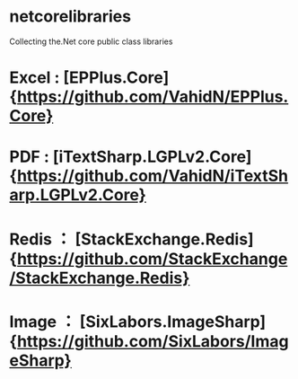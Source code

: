 # netcorelibraries
Collecting the.Net core public class libraries


# Excel : [EPPlus.Core]{https://github.com/VahidN/EPPlus.Core}
# PDF : [iTextSharp.LGPLv2.Core]{https://github.com/VahidN/iTextSharp.LGPLv2.Core}
# Redis ： [StackExchange.Redis]{https://github.com/StackExchange/StackExchange.Redis}
# Image ： [SixLabors.ImageSharp]{https://github.com/SixLabors/ImageSharp}
